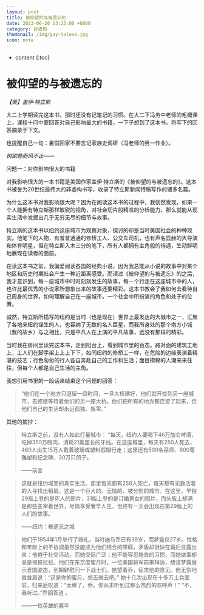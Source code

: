```yaml
---
layout: post
title: 被仰望的与被遗忘的
date: 2023-06-20 23:25:00 +0800
category: 非虚构
thumbnail: /img/gay-talese.jpg
icon: note
---
```


* content
{:toc}

# 被仰望的与被遗忘的

*【美】盖伊·特立斯*



大二上学期读完这本书，那时还没有记笔记的习惯。在大二下冯务中老师的毛概课上，课程十问中要回答对自己影响最大的书籍，一下子想到了这本书。将写下的回答摘录于下文。

也提醒自己一句：暑假回家不要忘记家族史调研（冯老师的另一作业）。

*树欲静而风不止——*



问题一：对你影响很大的书籍

对我影响很大的一本书籍是美国作家盖伊·特立斯的《被仰望的与被遗忘的》。这本书被誉为20世纪最伟大的非虚构书写，收录了特立斯新闻特稿写作的诸多名篇。

为什么这本书对我影响很大呢？因为在阅读这本书的过程中，我恍然发现，如果一个人能拥有特立斯那样敏锐的视角，对社会切片般精准的分析能力，那么就能从现实生活中发掘出几乎无穷无尽的细节与故事。

特立斯的这本书以纽约这座城市为观察对象，探讨的却是当时美国社会的种种现实。他笔下的人物，有普普通通的修桥工人、公交车司机，也有声名显赫的大导演和体育明星，但在特立斯入木三分的笔下，所有人都拥有主角般的待遇，生动鲜明地展现在读者的面前。

在读这本书之前，我偏爱阅读各国的经典小说，因为我总能从小说的故事中对某个地区和历史时期社会产生一种近距离感受。而读过《被仰望的与被遗忘》的之后，我才意识到，每一座城市中时时刻刻发生的故事，每一个行走在这座城市中的人，也许比最优秀的小说家所想象出来的故事还要精彩。这本书教会了我如何去看待自己周身的世界，如何理解自己在一座城市，一个社会中所扮演的角色和处于的位置。

诚然，特立斯所描写的纽约是当时（也是现在）世界上最发达的大城市之一，汇聚了各地来纽约谋生的人，也容纳了无数的名人巨星，而我所身处的那个南方小城（我的故乡）与之相比，只是平凡人在上演的平凡故事，远没有那样的精彩。

当时我在房间里读完这本书，走到阳台上，看到城市里的百态。路对面的建筑工地上，工人们在脚手架上上上下下，如同纽约的修桥工一样，在危险的边缘表演着精湛的技艺；行色匆匆的行人各自奔赴自己的工作和生活；面目模糊的人潮来来往往，但每个人都是自己生活的主角。

我想引用书里的一段话来结束这个问题的回答：

> “他们在一个地方只逗留一段时间，一旦大桥建好，他们就开拔到另一座城市，去修建等待着他们的另一座大桥。他们把所有的地方都连接了起来，但他们自己的生活却永远孤独、飘零。”



其他的摘抄：

> 特立斯之前，没有人如此打量城市： “每天，纽约人要喝下46万加仑啤酒，吃掉350万磅肉，消耗21英里长的牙线。在这座城里，每天有250人死去，460人出生15万人戴着玻璃或塑料假眼行走；这里还有500名巫师、600尊雕塑和纪念碑、30万只鸽子。
>
> ——前言

> 这就是纽约城里的真实生活。那里每天都有250人死亡，每天都有无数活着的人寻找出租房。这是一个巨大的、无情的、被分割的城市。在这里，早报29版上登的是死人的照片，31版上登的是订婚男女的照片，而头版上却满是那些主宰着世界，尽情享受奢华人生，但终有一天会出现在第29版上的人们的故事。  
>
> ——纽约：被遗忘之城

> 他们于1954年1月举行了婚礼，当时迪马乔已有39岁，而梦露仅27岁。性格和年龄上的不协调虽然没能成为他们结合的障碍，矛盾却很快在婚后显露出来：他倦于社交活动，而她交际广泛；他不能容忍拖沓的习惯，而她做事却总是拖拖拉拉。他们在东京度蜜月时，一位美国将军前来拜访，想请梦露展示爱国姿态，到朝鲜慰问一下战士们。她望着乔，征求他的意见。他无奈地耸耸肩说：“这是你的蜜月，想去就去吧。” 她十几次出现在十多万士兵面前，归来后叹道：“太棒了，乔。你从未听到过那么热烈的欢呼声！” “不，我听过。”乔回答道 。
>
> ——一位英雄的暮年